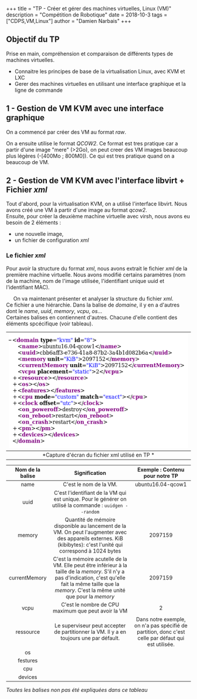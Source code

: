 +++
title = "TP - Créer et gérer des machines virtuelles, Linux (VM)"
description = "Compétition de Robotique"
date = 2018-10-3
tags = ["CDPS,VM,Linux"]
author = "Damien Narbais"
+++

## Objectif du TP

Prise en main, compréhension et comparaison de différents types de machines virtuelles.
- Connaitre les principes de base de la virtualisation Linux, avec KVM et LXC
- Gerer des machines virtuelles en utilisant une interface graphique et la ligne de commande


## 1 - Gestion de VM KVM avec une interface graphique

On a commencé par créer des VM au format *raw*.  

On a ensuite utilise le format *QCOW2*.
Ce format est tres pratique car a partir d'une image "mere" (>2Go), on peut creer des VM images beaucoup plus légères (-[400Mo ; 800M0]). Ce qui est tres pratique quand on a beaucoup de VM.

## 2 - Gestion de VM KVM avec l'interface libvirt + Fichier *xml*

Tout d'abord, pour la virtualisation KVM, on a utilisé l'interface libvirt. Nous avons créé une VM à partir d'une image au format *qcow2*.   
Ensuite, pour créer la deuxième machine virtuelle avec virsh, nous avons eu besoin de 2 éléments :
- une nouvelle image,
- un fichier de configuration *xml*

### Le fichier *xml*

Pour avoir la structure du format *xml*, nous avons extrait le fichier *xml* de la première machine virtuelle. Nous avons modifié certains paramètres (nom de la machine, nom de l'image utilisée, l'identifiant unique uuid et l'identifiant MAC).

&nbsp;&nbsp;&nbsp;&nbsp; On va maintenant présenter et analyser la structure du fichier *xml*.  
Ce fichier a une hiérarchie. Dans la balise de *domaine*, il y en a d'autres dont le *name*, *uuid*, *memory*, *vcpu*, *os*...    
Certaines balises en contiennent d'autres. Chacune d'elle contient des éléments spcécifique (voir tableau).


| ![Fichier xml](/static/images/CaptureFichierXml.png) |
|:--:|
| *Capture d'écran du fichier xml utilisé en TP * |

| Nom de la balise  | Signification  | Exemple : Contenu pour notre TP |
|:-:|:-:|:-:|
| name  | C'est le nom de la VM. | ubuntu16.04-qcow1  |
| uuid  | C'est l'identifiant de la VM qui est unique. Pour le générer on utilisé la commande : `uuidgen --random`|   |
| memory  | Quantité de mémoire disponible au lancement de la VM. On peut l'augmenter avec des appareils externes.  KiB (kibibytes): c'est l'unité qui correspond à 1024 bytes  | 2097159  |
| currentMemory  | C'est la mémoire acutelle de la VM. Elle peut être inférieur à la taille de la *memory*. S'il n'y a pas d'indication, c'est qu'elle fait la même taille que la *memory*. C'est la même unité que pour la *memory*  | 2097159  |
| vcpu  | C'est le nombre de CPU maximum que peut avoir la VM | 2 |
| ressource  | Le superviseur peut accepter de partitionner la VM. Il y a en toujours une par défault. | Dans notre exemple, on n'a pas spécifié de partition, donc c'est celle par défaut qui est utilisée. |
| os  |   |   |
| festures  |   |   |
| cpu  |   |   |
| devices  |   |   |
*Toutes les balises non pas été expliquées dans ce tableau*

